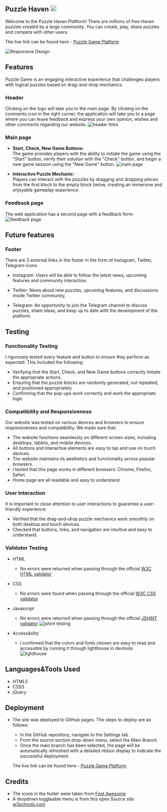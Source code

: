 ## Puzzle Haven <img src="assets/img/logo.jpg" width="20" height="20" />

Welcome to the Puzzle Haven Platform! There are millions of free Haven puzzles created by a large community. You can create, play, share puzzles and compete with other users.  

The live link can be found here - [Puzzle Game Platform](https://anestezia-zip.github.io/Puzzle-game/)

![Responsive Design](assets/img/puzzle-am-i-responsive.jpg)

## Features 
Puzzle Game is an engaging interactive experience that challenges players with logical puzzles based on drag-and-drop mechanics.

### Header
Clicking on the logo will take you to the main page. By clicking on the comments icon in the right corner, the application will take you to a page where you can leave feedback and express your own opinion, wishes and other comments regarding our website.
![header  links](assets/img/header-links.jpg)

### Main page
- __Start, Check, New Game Buttons:__  
The game provides players with the ability to initiate the game using the "Start" button, verify their solution with the "Check" button, and begin a new game session using the "New Game" button.
![main page](assets/img/readme-screenshot.jpg)

- __Interactive Puzzle Mechanic:__  
Players can interact with the puzzles by dragging and dropping pieces from the first block to the empty block below, creating an immersive and enjoyable gameplay experience.  

### Feedback page
The web application has a second page with a feedback form:
![feedback page](assets/img/feedback-page.jpg)

## Future features
### Footer
There are 3 external links in the footer in the form of Instagram, Twitter, Telegram icons:

- Instagram: Users will be able to follow the latest news, upcoming features and community interaction.

- Twitter: News about new puzzles, upcoming features, and discussions inside Twitter community.

- Telegram: An opportunity to join the Telegram channel to discuss puzzles, share ideas, and keep up to date with the development of the platform.

## Testing 
### Functionality Testing

I rigorously tested every feature and button to ensure they perform as expected. This included the following:

- Verifying that the Start, Check, and New Game buttons correctly initiate the appropriate actions.
- Ensuring that the puzzle blocks are randomly generated, not repeated, and positioned appropriately 
- Confirming that the pop-ups work correctly and work the appropriate logic
### Compatibility and Responsiveness
Our website was tested on various devices and browsers to ensure responsiveness and compatibility. We made sure that:

- The website functions seamlessly on different screen sizes, including desktops, tablets, and mobile devices.
- All buttons and interactive elements are easy to tap and use on touch devices.
- The website maintains its aesthetics and functionality across popular browsers.
- I tested that this page works in different browsers: Chrome, Firefox, Safari.
- Home page are all readable and easy to understand.
### User Interaction
It is important to close attention to user interactions to guarantee a user-friendly experience:

- Verified that the drag-and-drop puzzle mechanics work smoothly on both desktop and touch devices.
- Checked that buttons, links, and navigation are intuitive and easy to understand.

### Validator Testing 
- HTML
  - No errors were returned when passing through the official [W3C HTML validator](https://validator.w3.org/nu/?doc=https%3A%2F%2Fanestezia-zip.github.io%2FPuzzle-game%2F)
- CSS
  - No errors were found when passing through the official [W3C CSS validator](https://jigsaw.w3.org/css-validator/validator?uri=https%3A%2F%2Fanestezia-zip.github.io%2FPuzzle-game%2F&profile=css3svg&usermedium=all&warning=1&vextwarning=&lang=en)
- Javascript
  - No errors were returned when passing through the official [JSHINT validator](https://jshint.com/)
![jshint testing](assets/img/jshint-testing.jpg)

- Accessibility
    - I confirmed that the colors and fonts chosen are easy to read and accessible by running it through lighthouse in devtools  
![lighthouse](assets/img/puzzle-lighthouse-dekstop.jpg)

## Languages&Tools Used

- HTML5
- CSS3
- jQuery

## Deployment 

- The site was deployed to GitHub pages. The steps to deploy are as follows: 
  - In the GitHub repository, navigate to the Settings tab 
  - From the source section drop-down menu, select the Main Branch
  - Once the main branch has been selected, the page will be automatically refreshed with a detailed ribbon display to indicate the successful deployment.
  
  The live link can be found here - [Puzzle Game Platform](https://anestezia-zip.github.io/Puzzle-game/)

## Credits 

- The icons in the footer were taken from [Font Awesome](https://fontawesome.com/)
- A dropdown toggleable menu is from this open Source site [w3schools.com](https://www.w3schools.com/howto/howto_js_dropdown.asp)